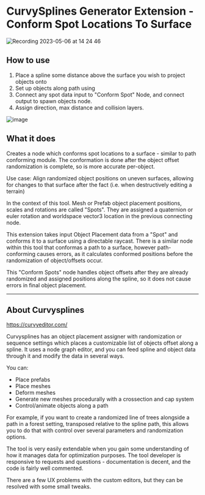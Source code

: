 # CurvySplines Generator Extension - Conform Spot Locations To Surface

![Recording 2023-05-06 at 14 24 46](https://user-images.githubusercontent.com/13140865/236643147-b1450669-f86d-483e-8e65-7cf0004b070a.gif)

## How to use

1. Place a spline some distance above the surface you wish to project objects onto
2. Set up objects along path using 
3. Connect any spot data input to "Conform Spot" Node, and connect output to spawn objects node.
4. Assign direction, max distance and collision layers.

![image](https://user-images.githubusercontent.com/13140865/236643227-7ae5aa32-7306-4473-a0c3-50d2a182d862.png)



## What it does

Creates a node which conforms spot locations to a surface - similar to path conforming module. The conformation is done after the object offset randomization is complete, so is more accurate per-object.
 
Use case: Align randomized object positions on uneven surfaces, allowing for changes to that surface after the fact (i.e. when destructively editing a terrain)

In the context of this tool. Mesh or Prefab object placement positions, scales and rotations are called "Spots". 
They are assigned a quaternion or euler rotation and worldspace vector3 location in the previous connecting node.

This extension takes input Object Placement data from a "Spot" and conforms it to a surface using a directable raycast.
There is a similar node within this tool that conformas a path to a surface, however path-conforming causes errors, as it calculates conformed positions before the randomization of object/offsets occur.
 
This "Conform Spots" node handles object offsets after they are already randomized and assigned positions along the spline, so it does not cause errors in final object placement.

---
## About Curvysplines
https://curvyeditor.com/ 

Curvysplines has an object placement assigner with randomization or sequence settings which places a customizable list of objects offset along a spline.
It uses a node graph editor, and you can feed spline and object data through it and modify the data in several ways.
 
 You can:
   - Place prefabs
   - Place meshes
   - Deform meshes
   - Generate new meshes procedurally with a crossection and cap system
   - Control/animate objects along a path

For example, if you want to create a randomized line of trees alongside a path in a forest setting, transposed relative to the spline path, this allows you to do that with control over several parameters and randomization options.

The tool is very easily extendable when you gain some understanding of how it manages data for optimization purposes.
The tool developer is responsive to requests and questions - documentation is decent, and the code is fairly well commented.
 
There are a few UX problems with the custom editors, but they can be resolved with some small tweaks. 


